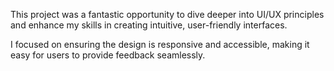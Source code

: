 This project was a fantastic opportunity to dive deeper into UI/UX principles and enhance my skills in creating intuitive, user-friendly interfaces. 

I focused on ensuring the design is responsive and accessible, making it easy for users to provide feedback seamlessly.
